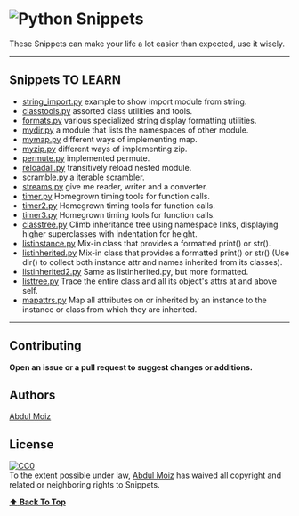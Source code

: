 # ![Python Snippets](./logo.png "Python Snippets")
These Snippets can make your life a lot easier than expected, use it wisely.

---

## Snippets TO LEARN

- [string_import.py](string_import.py) example to show import module from string.
- [classtools.py](classtools.py) assorted class utilities and tools.
- [formats.py](formats.py) various specialized string display formatting utilities.
- [mydir.py](mydir.py) a module that lists the namespaces of other module.
- [mymap.py](mymap.py) different ways of implementing map.
- [myzip.py](myzip.py) different ways of implementing zip.
- [permute.py](permute.py) implemented permute.
- [reloadall.py](reloadall.py) transitively reload nested module.
- [scramble.py](scramble.py) a iterable scrambler.
- [streams.py](streams.py) give me reader, writer and a converter.
- [timer.py](timer.py) Homegrown timing tools for function calls.
- [timer2.py](timer2.py) Homegrown timing tools for function calls.
- [timer3.py](timer3.py) Homegrown timing tools for function calls.
- [classtree.py](classtree.py) Climb inheritance tree using namespace links, displaying higher superclasses with indentation for height.
- [listinstance.py](listinstance.py)  Mix-in class that provides a formatted print() or str().
- [listinherited.py](listinherited.py) Mix-in class that provides a formatted print() or str() (Use dir() to collect both instance attr and names inherited from its classes).
- [listinherited2.py](listinherited2.py) Same as listinherited.py, but more formatted.
- [listtree.py](listtree.py) Trace the entire class and all its object's attrs at and above self.
- [mapattrs.py](mapattrs.py) Map all attributes on or inherited by an
instance to the instance or class from which they are inherited.


---

## Contributing

__Open an issue or a pull request to suggest changes or additions.__

## Authors

[Abdul Moiz](https://github.com/progrmoiz)

## License

<p xmlns:dct="http://purl.org/dc/terms/">
  <a rel="license"
     href="http://creativecommons.org/publicdomain/zero/1.0/">
    <img src="http://i.creativecommons.org/p/zero/1.0/88x31.png" style="border-style: none;" alt="CC0" />
  </a>
  <br />
  To the extent possible under law,
  <a rel="dct:publisher"
     href="https://github.com/progrmoiz/">
    <span property="dct:title">Abdul Moiz</span></a>
  has waived all copyright and related or neighboring rights to
  <span property="dct:title">Snippets</span>.
</p>

[:arrow_up: __Back To Top__](#python-snippets)
